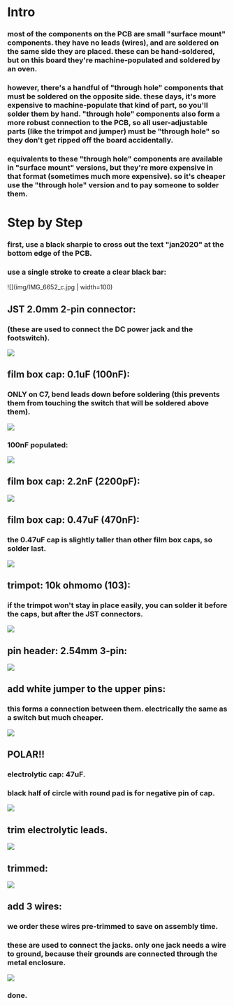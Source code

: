 # Intro
### most of the components on the PCB are small "surface mount" components. they have no leads (wires), and are soldered on the same side they are placed. these can be hand-soldered, but on this board they're machine-populated and soldered by an oven.
### however, there's a handful of "through hole" components that must be soldered on the opposite side. these days, it's more expensive to machine-populate that kind of part, so you'll solder them by hand. "through hole" components also form a more robust connection to the PCB, so all user-adjustable parts (like the trimpot and jumper) must be "through hole" so they don't get ripped off the board accidentally.
### equivalents to these "through hole" components are available in "surface mount" versions, but they're more expensive in that format (sometimes much more expensive). so it's cheaper use the "through hole" version and to pay someone to solder them.
# Step by Step
### first, use a black sharpie to cross out the text "jan2020" at the bottom edge of the PCB.
### use a single stroke to create a clear black bar:
![](img/IMG_6652_c.jpg | width=100)
## JST 2.0mm 2-pin connector:
### (these are used to connect the DC power jack and the footswitch).
![](img/IMG_6654_c.jpg)
## film box cap: 0.1uF (100nF):
### ONLY on C7, bend leads down before soldering (this prevents them from touching the switch that will be soldered above them).
![](img/IMG_6657_c.jpg)
### 100nF populated:
![](img/IMG_6659_c.jpg)
## film box cap: 2.2nF (2200pF):
![](img/IMG_6660_c.jpg)
## film box cap: 0.47uF (470nF):
### the 0.47uF cap is slightly taller than other film box caps, so solder last.
![](img/IMG_6665_c.jpg)
## trimpot: 10k ohmomo (103):
### if the trimpot won't stay in place easily, you can solder it before the caps, but after the JST connectors.
![](img/IMG_6667_c.jpg)
## pin header: 2.54mm 3-pin:
![](img/IMG_6671_c.jpg)
## add white jumper to the upper pins:
### this forms a connection between them. electrically the same as a switch but much cheaper.
![](img/IMG_6673_c.jpg)
## POLAR!!
### electrolytic cap: 47uF.
### black half of circle with round pad is for negative pin of cap.
![](img/IMG_6680_c.jpg)
## trim electrolytic leads.
![](img/IMG_6675_c.jpg)
## trimmed:
![](img/IMG_6677_c.jpg)
## add 3 wires:
### we order these wires pre-trimmed to save on assembly time.
### these are used to connect the jacks. only one jack needs a wire to ground, because their grounds are connected through the metal enclosure.
![](img/IMG_6683_c.jpg)
### done.

